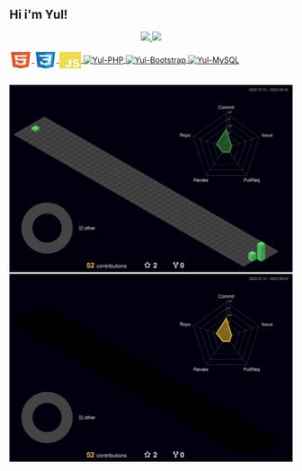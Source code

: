 ## Hi i'm Yul!

<div align="center">
  <a href="https://github.com/yulpaiva">
  <img height="180em" src="https://github-readme-stats.vercel.app/api?username=yulpaiva&show_icons=true&theme=dark&include_all_commits=true&count_private=true"/>
  <img height="180em" src="https://github-readme-stats.vercel.app/api/top-langs/?username=yulpaiva&layout=compact&langs_count=7&theme=dark"/>
</div>

<div style="display: inline_block"><br>
  <img align="center" alt="Yul-HTML" height="30" width="40" src="https://raw.githubusercontent.com/devicons/devicon/master/icons/html5/html5-original.svg">
  <img align="center" alt="Yul-CSS" height="30" width="40" src="https://raw.githubusercontent.com/devicons/devicon/master/icons/css3/css3-original.svg">
  <img align="center" alt="Yul-Js" height="30" width="40" src="https://raw.githubusercontent.com/devicons/devicon/master/icons/javascript/javascript-plain.svg">
  <img align="center" alt="Yul-PHP" height="30" width="40" src="https://cdn.jsdelivr.net/gh/devicons/devicon/icons/php/php-original.svg">
  <img align="center" alt="Yul-Bootstrap" height="30" width="40" src="https://cdn.jsdelivr.net/gh/devicons/devicon/icons/bootstrap/bootstrap-original.svg">
  <img align="center" alt="Yul-MySQL" height="30" width="40" src="https://cdn.jsdelivr.net/gh/devicons/devicon/icons/mysql/mysql-original-wordmark.svg">
</div>
  
  ##
 
<div>
<!-- <
a href="https://github.com/yulpaiva">
<img height="180em" src="https://github-readme-stats.vercel.app/api/top-langs/?username=yulpaiva&layout=compact&langs_count=7&theme=dracula"/>
<img height="180em" src="https://github-readme-stats.vercel.app/api?username=yulpaiva&show_icons=true&theme=dracula&include_all_commits=true&count_private=true"/>
<p><img align="center" src="https://github-readme-streak-stats.herokuapp.com/?user=yulpaiva&layout=compact&langs_count=7&theme=dracula" alt="yulpaiva" /></p> 

<!-- 
![](./profile-3d-contrib/profile-green-animate.svg) 
-->
![Profile 3D](./profile-3d-contrib/profile-night-green.svg)
![Profile 3D](./profile-3d-contrib/profile-night-rainbow.svg)


</div>
